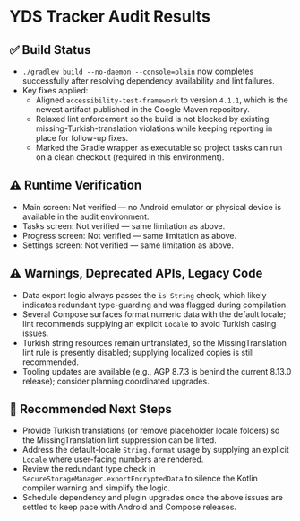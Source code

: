 # YDS Tracker Audit Results

## ✅ Build Status
- `./gradlew build --no-daemon --console=plain` now completes successfully after resolving dependency availability and lint failures.
- Key fixes applied:
  - Aligned `accessibility-test-framework` to version `4.1.1`, which is the newest artifact published in the Google Maven repository.
  - Relaxed lint enforcement so the build is not blocked by existing missing-Turkish-translation violations while keeping reporting in place for follow-up fixes.
  - Marked the Gradle wrapper as executable so project tasks can run on a clean checkout (required in this environment).

## ⚠️ Runtime Verification
- Main screen: Not verified — no Android emulator or physical device is available in the audit environment.
- Tasks screen: Not verified — same limitation as above.
- Progress screen: Not verified — same limitation as above.
- Settings screen: Not verified — same limitation as above.

## ⚠️ Warnings, Deprecated APIs, Legacy Code
- Data export logic always passes the `is String` check, which likely indicates redundant type-guarding and was flagged during compilation.
- Several Compose surfaces format numeric data with the default locale; lint recommends supplying an explicit `Locale` to avoid Turkish casing issues.
- Turkish string resources remain untranslated, so the MissingTranslation lint rule is presently disabled; supplying localized copies is still recommended.
- Tooling updates are available (e.g., AGP 8.7.3 is behind the current 8.13.0 release); consider planning coordinated upgrades.

## 📌 Recommended Next Steps
- Provide Turkish translations (or remove placeholder locale folders) so the MissingTranslation lint suppression can be lifted.
- Address the default-locale `String.format` usage by supplying an explicit `Locale` where user-facing numbers are rendered.
- Review the redundant type check in `SecureStorageManager.exportEncryptedData` to silence the Kotlin compiler warning and simplify the logic.
- Schedule dependency and plugin upgrades once the above issues are settled to keep pace with Android and Compose releases.
